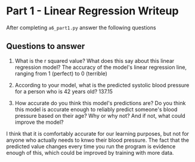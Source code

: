 # Part 1 - Linear Regression Writeup

After completing `a6_part1.py` answer the following questions

## Questions to answer

1. What is the r squared value?  What does this say about this linear regression model?
The accuracy of the model's linear regression line, ranging from 1 (perfect) to 0 (terrible)


2. According to your model, what is the predicted systolic blood pressure for a person who is 42 years old?
137.15
3. How accurate do you think this model's predictions are?  Do you think this model is accurate enough to reliably predict someone's blood pressure based on their age?  Why or why not?  And if not, what could improve the model?

I think that it is comfortably accurate for our learning purposes, but not for anyone who actually needs to knwo their blood pressure. The fact that the predicted value changes every time you run the program is evidence enough of this, which could be improved by training with more data. 